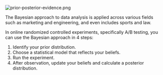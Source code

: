 ![prior-posterior-evidence.png](https://github.com/bayesian-ab-testing/assets/prior-posterior-evidence.png)

The Bayesian approach to data analysis is applied across various fields such as marketing and engineering, and even includes sports and law.

In online randomized controlled experiments, specifically A/B testing, you can use the Bayesian approach in 4 steps:

1. Identify your prior distribution.
2. Choose a statistical model that reflects your beliefs.
3. Run the experiment.
4. After observation, update your beliefs and calculate a posterior distribution.
